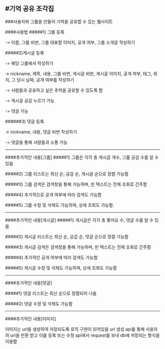 #기억 공유 조각집
---
###사용자와 그룹을 만들어 기억을 공유할 수 있는 웹사이트


####사용법
#####1) 그룹 등록

-> 이름, 그룹 비번, 그룹 대표할 이미지, 공개 여부, 그룹 소개글 작성하기

#####2)게시글 등록

-> 해당 그룹에서 작성하기

-> nickname, 제목, 내용, 그룹 비번, 게시글 비번, 게시글 이미지, 공개 여부, 태그, 위치, 그 당시 날짜, 공개 여부를 작성하기

-> 사람들과 공유하고 싶은 추억을 공유할 수 있도록 함

-> 게시글 공감 누르기 가능

-> 댓글 가능

######3) 댓글 등록

-> nickname, 내용, 댓글 비번 작성하기

-> 댓글을 통해 사람들과 소통 가능

- - -

####추가적인 내용[그룹]
#####1) 그룹은 각각 총 게시글 개수, 그룹 공감 수를 알 수 있음

#####2) 그룹 리스트는 최신 순, 공감 순, 게시글 순으로 정렬 가능함

#####3) 그룹 검색은 검색창을 통해 가능하며, 빈 텍스트는 전체 조회로 간주함

#####4) 추가적으로 공개 여부에 따라 검색도 가능함

#####5) 그룹 수정 및 삭제도 가능하며, 상세 조회도 가능함.

- - -

####추가적인 내용[게시글]
#####1) 게시글은 각각 총 좋아요 수, 댓글 수를 알 수 있음

#####2) 게시글 리스트는 최신 순, 공감 순, 댓글 순으로 정렬 가능함

#####3) 게시글 검색은 검색창을 통해 가능하며, 빈 텍스트는 전체 조회로 간주함

#####4) 추가적인 공개 여부에 따라 검색도 가능함

#####5) 게시글 수정 및 삭제도 가능하며, 상세 조회도 가능함

- - - 

####추가적인 내용[댓글]

#####1) 댓글 리스트는 최신 순으로 정렬되어 나옴

#####2) 댓글 수정 및 삭제도 가능함

- - - 

####추가적인 내용[이미지]

이미지는 url을 생성하여 저장되도록 로직 구현이 되어있음
url 생성 api를 통해 사용자의 url을 반환 받고 이를 등록 또는 수정 api에서 request를 보내 db에 저장되는 형식을 이용함
